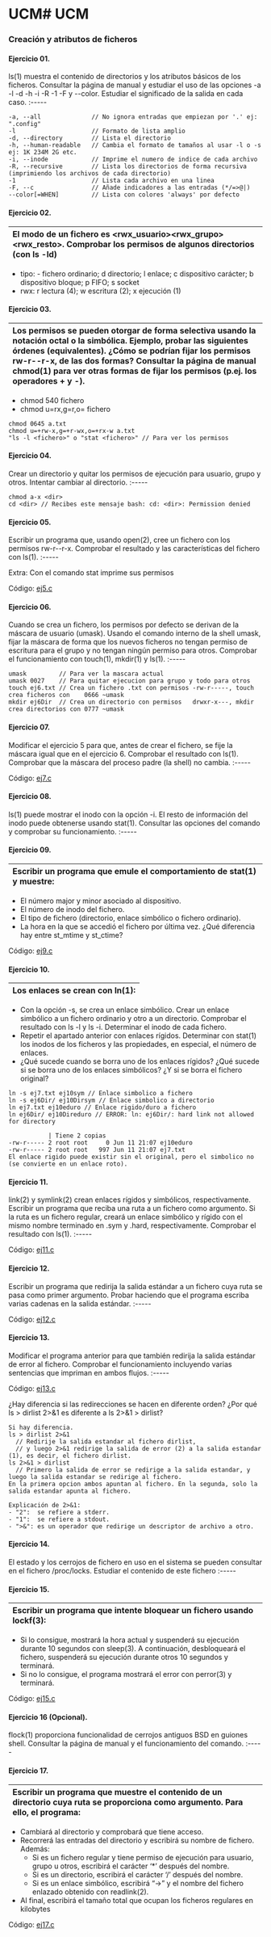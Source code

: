 # UCM# UCM
### Creación y atributos de ficheros
#### Ejercicio  01.
ls(1) muestra el contenido de directorios y los atributos básicos de los ficheros. Consultar la página de manual y estudiar el uso de las opciones -a -l -d -h -i -R -1 -F y --color. Estudiar el significado de la salida en cada caso.
:-----

```
-a, --all              // No ignora entradas que empiezan por '.' ej: ".config"
-l                     // Formato de lista amplio 
-d, --directory        // Lista el directorio
-h, --human-readable   // Cambia el formato de tamaños al usar -l o -s ej: 1K 234M 2G etc.
-i, --inode            // Imprime el numero de indice de cada archivo
-R, --recursive        // Lista los directorios de forma recursiva (imprimiendo los archivos de cada directorio)
-1                     // Lista cada archivo en una linea
-F, --c                // Añade indicadores a las entradas (*/=>@|) 
--color[=WHEN]         // Lista con colores 'always' por defecto
```

#### Ejercicio  02.
| El modo de un fichero es <tipo><rwx_usuario><rwx_grupo><rwx_resto>. Comprobar los permisos de algunos directorios (con ls -ld) |
| :-----  |
- tipo: - fichero ordinario; d directorio; l enlace; c dispositivo carácter; b dispositivo bloque; p FIFO; s socket 
- rwx: r lectura (4); w escritura (2); x ejecución (1) 

#### Ejercicio 03.
| Los permisos se pueden otorgar de forma selectiva usando la notación octal o la simbólica. Ejemplo, probar las siguientes órdenes (equivalentes). ¿Cómo se podrían fijar los permisos rw-r--r-x, de las dos formas? Consultar la página de manual chmod(1) para ver otras formas de fijar los permisos (p.ej. los operadores + y -). |
| :-----  |
- chmod 540 fichero
- chmod u=rx,g=r,o= fichero 

```
chmod 0645 a.txt
chmod u=+rw-x,g=+r-wx,o=+rx-w a.txt
"ls -l <fichero>" o "stat <fichero>" // Para ver los permisos
```

#### Ejercicio  04.
Crear un directorio y quitar los permisos de ejecución para usuario, grupo y otros. Intentar cambiar al directorio.
:-----

```
chmod a-x <dir>
cd <dir> // Recibes este mensaje bash: cd: <dir>: Permission denied
```


#### Ejercicio  05.
Escribir un programa que, usando open(2), cree un fichero con los permisos rw-r--r-x. Comprobar el resultado y las características del fichero con ls(1).
:-----

Extra: Con el comando stat imprime sus permisos

Código: [ej5.c](https://github.com/Danipiza/UCM/blob/main/4to/1er_cuatrimestre/ASOR/SO/T2/ej5.c)

#### Ejercicio  06.
Cuando se crea un fichero, los permisos por defecto se derivan de la máscara de usuario (umask). Usando el comando interno de la shell umask, fijar la máscara de forma que los nuevos ficheros no tengan permiso de escritura para el grupo y no tengan ningún permiso para otros. Comprobar el funcionamiento con touch(1), mkdir(1) y ls(1).
:-----

```
umask         // Para ver la mascara actual
umask 0027    // Para quitar ejecucion para grupo y todo para otros
touch ej6.txt // Crea un fichero .txt con permisos -rw-r-----, touch crea ficheros con    0666 ~umask
mkdir ej6Dir  // Crea un directorio con permisos   drwxr-x---, mkdir crea directorios con 0777 ~umask
```


#### Ejercicio  07.
Modificar el ejercicio 5 para que, antes de crear el fichero, se fije la máscara igual que en el ejercicio 6. Comprobar el resultado con ls(1). Comprobar que la máscara del proceso padre (la shell) no cambia.
:-----

Código: [ej7.c](https://github.com/Danipiza/UCM/blob/main/4to/1er_cuatrimestre/ASOR/SO/T2/ej7.c)

#### Ejercicio  08.
ls(1) puede mostrar el inodo con la opción -i. El resto de información del inodo puede obtenerse usando stat(1). Consultar las opciones del comando y comprobar su funcionamiento.
:-----

#### Ejercicio  09.
| Escribir un programa que emule el comportamiento de stat(1) y muestre: |
| :-----  |
- El número major y minor asociado al dispositivo.
- El número de inodo del fichero.
- El tipo de fichero (directorio, enlace simbólico o fichero ordinario).
- La hora en la que se accedió el fichero por última vez. ¿Qué diferencia hay entre st_mtime y st_ctime? 


Código: [ej9.c](https://github.com/Danipiza/UCM/blob/main/4to/1er_cuatrimestre/ASOR/SO/T2/ej9.c)

#### Ejercicio  10.
| Los enlaces se crean con ln(1): |
| :-----  |
- Con la opción -s, se crea un enlace simbólico. Crear un enlace simbólico a un fichero ordinario y otro a un directorio. Comprobar el resultado con ls -l y ls -i. Determinar el inodo de cada fichero.
- Repetir el apartado anterior con enlaces rígidos. Determinar con stat(1) los inodos de los ficheros y las propiedades, en especial, el número de enlaces.
- ¿Qué sucede cuando se borra uno de los enlaces rígidos? ¿Qué sucede si se borra uno de los enlaces simbólicos? ¿Y si se borra el fichero original?

```
ln -s ej7.txt ej10sym // Enlace simbolico a fichero
ln -s ej6Dir/ ej10Dirsym // Enlace simbolico a directorio
ln ej7.txt ej10eduro // Enlace rigido/duro a fichero
ln ej6Dir/ ej10Direduro // ERROR: ln: ej6Dir/: hard link not allowed for directory

           | Tiene 2 copias 
-rw-r----- 2 root root     0 Jun 11 21:07 ej10eduro
-rw-r----- 2 root root   997 Jun 11 21:07 ej7.txt
El enlace rigido puede existir sin el original, pero el simbolico no (se convierte en un enlace roto).
```


#### Ejercicio  11.
link(2) y symlink(2) crean enlaces rígidos y simbólicos, respectivamente. Escribir un programa que reciba una ruta a un fichero como argumento. Si la ruta es un fichero regular, creará un enlace simbólico y rígido con el mismo nombre terminado en .sym y .hard, respectivamente. Comprobar el resultado con ls(1).
:-----

Código: [ej11.c](https://github.com/Danipiza/UCM/blob/main/4to/1er_cuatrimestre/ASOR/SO/T2/ej11.c)

#### Ejercicio  12.
Escribir un programa que redirija la salida estándar a un fichero cuya ruta se pasa como primer argumento. Probar haciendo que el programa escriba varias cadenas en la salida estándar.
:-----

Código: [ej12.c](https://github.com/Danipiza/UCM/blob/main/4to/1er_cuatrimestre/ASOR/SO/T2/ej12.c)

#### Ejercicio  13.
Modificar el programa anterior para que también redirija la salida estándar de error al fichero. Comprobar el funcionamiento incluyendo varias sentencias que impriman en ambos flujos. 
:-----

Código: [ej13.c](https://github.com/Danipiza/UCM/blob/main/4to/1er_cuatrimestre/ASOR/SO/T2/ej13.c)

¿Hay diferencia si las redirecciones se hacen en diferente orden? ¿Por qué ls > dirlist 2>&1 es diferente a ls 2>&1 > dirlist?
```
Si hay diferencia.
ls > dirlist 2>&1
  // Redirije la salida estandar al fichero dirlist,
  // y luego 2>&1 redirige la salida de error (2) a la salida estandar (1), es decir, el fichero dirlist.
ls 2>&1 > dirlist
  // Primero la salida de error se redirige a la salida estandar, y luego la salida estandar se redirige al fichero.
En la primera opcion ambos apuntan al fichero. En la segunda, solo la salida estandar apunta al fichero.

Explicación de 2>&1:
- "2":  se refiere a stderr.
- "1":  se refiere a stdout.
- ">&": es un operador que redirige un descriptor de archivo a otro.
```

#### Ejercicio  14.
El estado y los cerrojos de fichero en uso en el sistema se pueden consultar en el fichero /proc/locks. Estudiar el contenido de este fichero
:-----



#### Ejercicio  15.

| Escribir un programa que intente bloquear un fichero usando lockf(3): |
| :-----  |
- Si lo consigue, mostrará la hora actual y suspenderá su ejecución durante 10 segundos con sleep(3). A continuación, desbloqueará el fichero, suspenderá su ejecución durante otros 10 segundos y terminará.
- Si no lo consigue, el programa mostrará el error con perror(3) y terminará. 


Código: [ej15.c](https://github.com/Danipiza/UCM/blob/main/4to/1er_cuatrimestre/ASOR/SO/T2/ej15.c)

#### Ejercicio  16 (Opcional).
flock(1) proporciona funcionalidad de cerrojos antiguos BSD en guiones shell. Consultar la página de manual y el funcionamiento del comando.
:-----



#### Ejercicio  17.
| Escribir un programa que muestre el contenido de un directorio cuya ruta se proporciona como argumento. Para ello, el programa: |
| :-----  |
- Cambiará al directorio y comprobará que tiene acceso.
- Recorrerá las entradas del directorio y escribirá su nombre de fichero. Además:
  - Si es un fichero regular y tiene permiso de ejecución para usuario, grupo u otros, escribirá el carácter ‘*’ después del nombre.
  - Si es un directorio, escribirá el carácter ‘/’ después del nombre.
  - Si es un enlace simbólico, escribirá “->” y el nombre del fichero enlazado obtenido con readlink(2).
- Al final, escribirá el tamaño total que ocupan los ficheros regulares en kilobytes




Código: [ej17.c](https://github.com/Danipiza/UCM/blob/main/4to/1er_cuatrimestre/ASOR/SO/T2/ej17.c)
